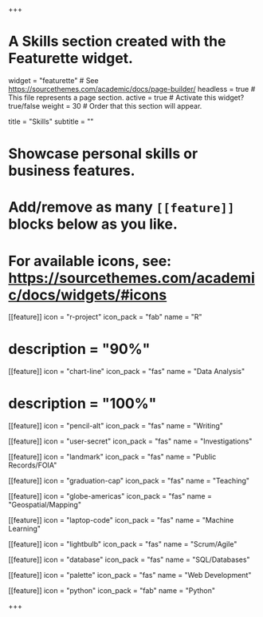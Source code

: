 +++
# A Skills section created with the Featurette widget.
widget = "featurette"  # See https://sourcethemes.com/academic/docs/page-builder/
headless = true  # This file represents a page section.
active = true  # Activate this widget? true/false
weight = 30  # Order that this section will appear.

title = "Skills"
subtitle = ""

# Showcase personal skills or business features.
# 
# Add/remove as many `[[feature]]` blocks below as you like.
# 
# For available icons, see: https://sourcethemes.com/academic/docs/widgets/#icons

[[feature]]
  icon = "r-project"
  icon_pack = "fab"
  name = "R"
  # description = "90%"
  
[[feature]]
  icon = "chart-line"
  icon_pack = "fas"
  name = "Data Analysis"
  # description = "100%"  
  
[[feature]]
  icon = "pencil-alt"
  icon_pack = "fas"
  name = "Writing"

[[feature]]
  icon = "user-secret"
  icon_pack = "fas"
  name = "Investigations"
  
[[feature]]
  icon = "landmark"
  icon_pack = "fas"
  name = "Public Records/FOIA"

[[feature]]
  icon = "graduation-cap"
  icon_pack = "fas"
  name = "Teaching"

[[feature]]
  icon = "globe-americas"
  icon_pack = "fas"
  name = "Geospatial/Mapping"

[[feature]]
  icon = "laptop-code"
  icon_pack = "fas"
  name = "Machine Learning"  

[[feature]]
  icon = "lightbulb"
  icon_pack = "fas"
  name = "Scrum/Agile"
  
[[feature]]
  icon = "database"
  icon_pack = "fas"
  name = "SQL/Databases"
  
[[feature]]
  icon = "palette"
  icon_pack = "fas"
  name = "Web Development"
  
[[feature]]
  icon = "python"
  icon_pack = "fab"
  name = "Python"
  





+++
